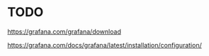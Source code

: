 # TODO

https://grafana.com/grafana/download

https://grafana.com/docs/grafana/latest/installation/configuration/

